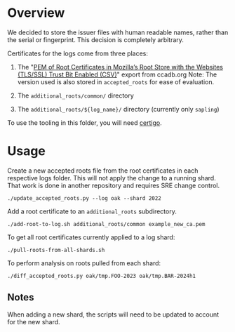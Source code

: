 # Overview

We decided to store the issuer files with human readable names, rather than the serial or fingerprint. This decision is completely arbitrary.

Certificates for the logs come from three places:

1. The "[PEM of Root Certificates in Mozilla’s Root Store with the Websites (TLS/SSL) Trust Bit Enabled (CSV)](https://ccadb-public.secure.force.com/mozilla/IncludedRootsDistrustTLSSSLPEMCSV?TrustBitsInclude=Websites)" export from ccadb.org
	Note: The version used is also stored in `accepted_roots` for ease of evaluation.

2. The `additional_roots/common/` directory

3. The `additional_roots/${log_name}/` directory (currently only `sapling`)

To use the tooling in this folder, you will need [certigo](https://github.com/square/certigo).

# Usage

Create a new accepted roots file from the root certificates in each respective logs folder. This will not apply the change to a running shard. That work is done in another repository and requires SRE change control.
```
./update_accepted_roots.py --log oak --shard 2022
```

Add a root certificate to an `additional_roots` subdirectory.
```
./add-root-to-log.sh additional_roots/common example_new_ca.pem
```

To get all root certificates currently applied to a log shard:

```
./pull-roots-from-all-shards.sh
```

To perform analysis on roots pulled from each shard:
```
./diff_accepted_roots.py oak/tmp.FOO-2023 oak/tmp.BAR-2024h1
```

## Notes

When adding a new shard, the scripts will need to be updated to account for the new shard.

